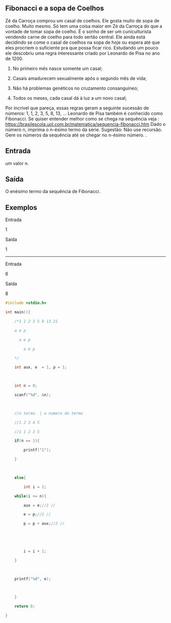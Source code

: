 ## Fibonacci e a sopa de Coelhos
Zé da Carroça comprou um casal de coelhos. Ele gosta muito de sopa de coelho. Muito mesmo. Só tem uma coisa maior em Zé da Carroça do que a vontade de tomar sopa de coelho. É o sonho de ser um cuniculturista vendendo carne de coelho para todo sertão central. Ele ainda está decidindo se come o casal de coelhos na sopa de hoje ou espera até que eles procriem o suficiente pra que possa ficar rico.
Estudando um pouco ele descobriu uma regra interessante criado por Leonardo de Pisa no ano de 1200.

1. No primeiro mês nasce somente um casal;

2. Casais amadurecem sexualmente após o segundo mês de vida;

3. Não há problemas genéticos no cruzamento consanguíneo;

4. Todos os meses, cada casal dá à luz a um novo casal;

Por incrível que pareça, essas regras geram a seguinte sucessão de números: 1, 1, 2, 3, 5, 8, 13, ...
Leonardo de Pisa também é conhecido como Fibonacci. Se quiser entender melhor como se chega na sequência veja : https://brasilescola.uol.com.br/matematica/sequencia-fibonacci.htm
Dado o número n, imprima o n-ésimo termo da série.
Sugestão: Não use recursão. Gere os números da sequência até se chegar no n-ésimo número. .

## Entrada
um valor n.
## Saída
O enésimo termo da sequência de Fibonacci.

## Exemplos
Entrada

1

Saída

1	

---

Entrada

6

Saída

8
```c
#include <stdio.h>

int main(){

    /*1 1 2 3 5 8 13 21

    a e p

      a e p

        a e p 

    */

    int aux, e  = 1, p = 1;

    

    int n = 0;

    scanf("%d", &n);

    

    //n termo  | e numero do termo

    //1 2 3 4 5

    //1 1 2 3 5

    if(n == 1){

        printf("1");

    }

    

    else{

        int i = 2; 

    while(i <= n){

        aux = e;//1 //

        e = p;//1 //

        p = p + aux;//2 //

        

        

        i = i + 1;

    }

    

    printf("%d", e);

        

    }

    return 0;

}
```

